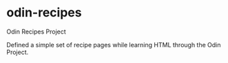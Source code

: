 # odin-recipes
Odin Recipes Project

Defined a simple set of recipe pages while learning HTML through the Odin Project.
